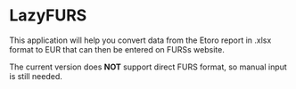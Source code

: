 # LazyFURS

This application will help you convert data from the Etoro report in .xlsx format to EUR that can then be entered on FURSs website.

The current version does **NOT** support direct FURS format, so manual input is still needed.